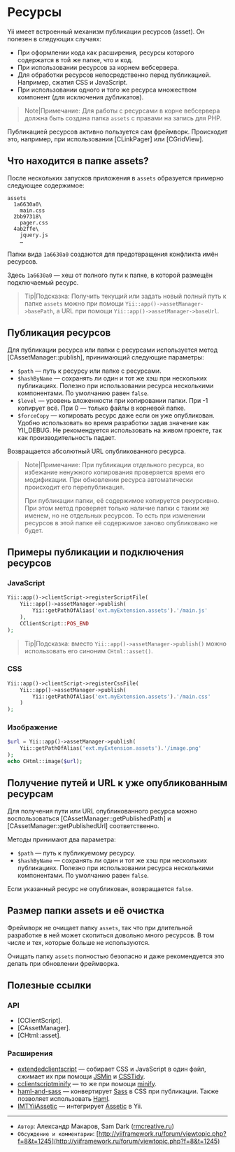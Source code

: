 Ресурсы
=======
Yii имеет встроенный механизм публикации ресурсов (asset). Он полезен в следующих случаях:

- При оформлении кода как расширения, ресурсы которого содержатся в той же папке, что и код.
- При использовании ресурсов за корнем вебсервера.
- Для обработки ресурсов непосредственно перед публикацией. Например, сжатия CSS и JavaScript.
- При использовании одного и того же ресурса множеством компонент (для исключения дубликатов).

> Note|Примечание: Для работы с ресурсами в корне вебсервера должна быть создана папка `assets` с правами
на запись для PHP.

Публикацией ресурсов активно пользуется сам фреймворк. Происходит это, например,
при использовании [CLinkPager] или [CGridView].

Что находится в папке assets?
-----------------------------

После нескольких запусков приложения в `assets` образуется примерно следующее содержимое:
```
assets
  1a6630a0\
    main.css
  2bb97318\
    pager.css
  4ab2ffe\
    jquery.js
    …
```

Папки вида `1a6630a0` создаются для предотвращения конфликта имён ресурсов.

Здесь `1a6630a0` — хеш от полного пути к папке, в которой размещён
подключаемый ресурс.

> Tip|Подсказка: Получить текущий или задать новый полный путь к папке
> `assets` можно при помощи `Yii::app()->assetManager->basePath`,
> а URL при помощи `Yii::app()->assetManager->baseUrl`.

Публикация ресурсов
-------------------

Для публикации ресурса или папки с ресурсами используется метод
[CAssetManager::publish], принимающий следующие параметры:

- `$path` — путь к ресурсу или папке с ресурсами.
- `$hashByName`	— сохранять ли один и тот же хэш при нескольких публикациях. Полезно
   при использовании ресурса несколькими компонентами. По умолчанию равен `false`.
- `$level` — уровень вложенности при копировании папки. При -1 копирует всё. При 0 — только файлы в корневой папке.
- `$forceCopy` — копировать ресурс даже если он уже опубликован. Удобно использовать
во время разработки задав значение как YII_DEBUG. Не рекомендуется использовать
на живом проекте, так как производительность падает.

Возвращается абсолютный URL опубликованного ресурса.

> Note|Примечание:
> При публикации отдельного ресурса, во избежание ненужного копирования проверяется
> время его модификации. При обновлении ресурса автоматически происходит его перепубликация.
>
> При публикации папки, её содержимое копируется рекурсивно. При этом метод проверяет
> только наличие папки с таким же именем, но не отдельных ресурсов. То есть при изменении
> ресурсов в этой папке её содержимое заново опубликовано не будет.


Примеры публикации и подключения ресурсов
-----------------------------------------

### JavaScript

```php
Yii::app()->clientScript->registerScriptFile(
    Yii::app()->assetManager->publish(
        Yii::getPathOfAlias('ext.myExtension.assets').'/main.js'
    ),
    CClientScript::POS_END
);
```

> Tip|Подсказка: вместо `Yii::app()->assetManager->publish()` можно использовать
его синоним `CHtml::asset()`.

### CSS

```php
Yii::app()->clientScript->registerCssFile(
    Yii::app()->assetManager->publish(
        Yii::getPathOfAlias('ext.myExtension.assets').'/main.css'
    )
);
```

### Изображение

```php
$url = Yii::app()->assetManager->publish(
    Yii::getPathOfAlias('ext.myExtension.assets').'/image.png'
);
echo CHtml::image($url);
```

Получение путей и URL к уже опубликованным ресурсам
---------------------------------------------------

Для получения пути или URL опубликованного ресурса можно воспользоваться
[CAssetManager::getPublishedPath] и [CAssetManager::getPublishedUrl] соответственно.

Методы принимают два параметра:

- `$path` — путь к публикуемому ресурсу.
- `$hashByName` — сохранять ли один и тот же хэш при нескольких публикациях. Полезно
   при использовании ресурса несколькими компонентами. По умолчанию равен `false`.

Если указанный ресурс не опубликован, возвращается `false`.

Размер папки assets и её очистка
--------------------------------

Фреймворк не очищает папку `assets`, так что при длительной разработке в ней может
скопиться довольно много ресурсов. В том числе и тех, которые больше не используются.

Очищать папку `assets` полностью безопасно и даже рекомендуется это делать при
обновлении фреймворка.

Полезные ссылки
---------------

### API

- [CClientScript].
- [CAssetManager].
- [CHtml::asset].

### Расширения

- [extendedclientscript](http://www.yiiframework.com/extension/extendedclientscript/) — собирает CSS и JavaScript в один файл, сжимает их при помощи [JSMin](http://www.crockford.com/javascript/jsmin.html) и [CSSTidy](http://csstidy.sourceforge.net/).
- [cclientscriptminify](http://www.yiiframework.com/extension/cclientscriptminify/) — то же при помощи [minify](http://code.google.com/p/minify/).
- [haml-and-sass](http://www.yiiframework.com/extension/haml-and-sass/) — конвертирует [Sass](http://sass-lang.com/) в CSS при публикации. Также позволяет использовать [Haml](http://haml-lang.com/).
- [IMTYiiAssetic](https://github.com/IgorTimoshenko/IMTYiiAssetic) — интегрирует [Assetic](https://github.com/kriswallsmith/assetic) в Yii.

---
  - `Автор`: Александр Макаров, Sam Dark ([rmcreative.ru](http://rmcreative.ru/))
  - `Обсуждение и комментарии`: [http://yiiframework.ru/forum/viewtopic.php?f=8&t=1245](http://yiiframework.ru/forum/viewtopic.php?f=8&t=1245)
